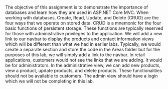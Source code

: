 The objective of this assignment is to demonstrate the importance of databases and learn how they are used in ASP.NET Core MVC. When working with databases, Create, Read, Update, and Delete (CRUD) are the four ways that we operate on stored data. CRUD is a mnemonic for the four basic functions of persistent storage. These functions are typically reserved for those with administrative privileges to the application. We will add a new link to our navbar to display the products and contact information views which will be different than what we had in earlier labs. Typically, we would create a separate section and store the code in the Areas folder but for the purposes of this lab, we will simply add a link to the navbar. In retail applications, customers would not see the links that we are adding. It would be for administrators. In the administrative view, we can add new products, view a product, update products, and delete products. These functionalities should not be available to customers. The admin view should have a login which we will not be completing in this lab.
